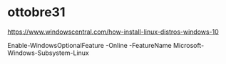 # ottobre31


https://www.windowscentral.com/how-install-linux-distros-windows-10


Enable-WindowsOptionalFeature -Online -FeatureName Microsoft-Windows-Subsystem-Linux
